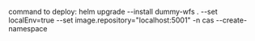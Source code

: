command to deploy:
helm upgrade --install dummy-wfs . --set localEnv=true --set image.repository="localhost:5001" -n cas --create-namespace